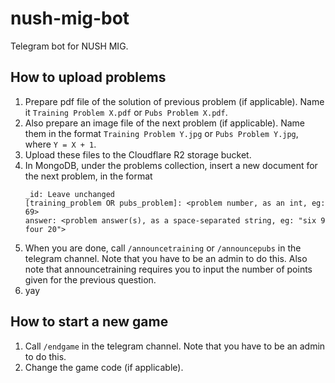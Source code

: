 # nush-mig-bot
Telegram bot for NUSH MIG.

## How to upload problems
1. Prepare pdf file of the solution of previous problem (if applicable). Name it `Training Problem X.pdf` or `Pubs Problem X.pdf`.
2. Also prepare an image file of the next problem (if applicable). Name them in the format `Training Problem Y.jpg` or `Pubs Problem Y.jpg`, where `Y = X + 1`.
3. Upload these files to the Cloudflare R2 storage bucket.
4. In MongoDB, under the problems collection, insert a new document for the next problem, in the format
   ```
   _id: Leave unchanged
   [training_problem OR pubs_problem]: <problem number, as an int, eg: 69>
   answer: <problem answer(s), as a space-separated string, eg: "six 9 four 20">
   ```
5. When you are done, call `/announcetraining` or `/announcepubs` in the telegram channel. Note that you have to be an admin to do this. Also note that announcetraining requires you to input the number of points given for the previous question.
6. yay

## How to start a new game
1. Call `/endgame` in the telegram channel. Note that you have to be an admin to do this.
2. Change the game code (if applicable).
